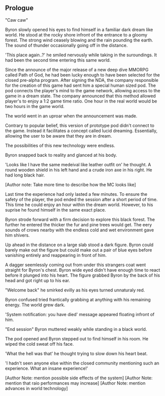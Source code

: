 ## Prologue

"Caw caw"

Byron slowly opened his eyes to find himself in a familiar dark dream like world. He stood at the rocky shore infront of the entrance to a gloomy forest. The strong wind ceasely blowing and the rain pounding the earth. The sound of thunder occasionally going off in the distance.

'This place again..?' he smiled nervously while taking in the suroundings. It had been the second time entering this same world.

Since the announce of the major release of a new deep dive MMORPG called Path of God, he had been lucky enough to have been selected for the closed pre-alpha program. After signing the NDA, the company responsible for the creation of this game had sent him a special human sized pod. The pod connects the player's mind to the game network, allowing access to the game in a dream state. The company announced that this method allowed player's to enjoy a 1:2 game time ratio. One hour in the real world would be two hours in the game world.

The world went in an uproar when the announcement was made.

Contrary to popular belief, this version of prototype pod didn't connect to the game. Instead it facilitates a concept called lucid dreaming. Essentially, allowing the user to be aware that they are in dream.

The possibilities of this new technology were endless.

Byron snapped back to reality and glanced at his body.

'Looks like I have the same medeival like leather outfit on' he thought. A round wooden shield in his left hand and a crude iron axe in his right. He had long black hair.

[Author note: Take more time to describe how the MC looks like]

Last time the experience had only lasted a few minutes. To ensure the safety of the player, the pod ended the session after a short period of time. This time he could enjoy an hour within the dream world. However, to his suprise he found himself in the same exact place. 

Byron strode forward with a firm decision to explore this black forest. The further he entered the thicker the fur and pine trees would get. The eery sounds of crows nearby with the endless cold and wet environment gave him shivers.

Up ahead in the distance on a large slab stood a dark figure. Byron could barely make out the figure but could make out a pair of blue eyes before vanishing entirely and reappearing in front of him.

A dagger seemlessly coming out from under this strangers coat went straight for Byron's chest. Byron wide eyed didn't have enough time to react before it plunged into his heart. The figure grabbed Byron by the back of his head and got right up to his ear.

"Welcome back" he smirked evilly as his eyes turned unnaturaly red.

Byron confused tried frantically grabbing at anything with his remaining energy. The world grew dark.

'System notification: you have died' message appeared floating infront of him.

"End session" Byron muttered weakly while standing in a black world.

The pod opened and Byron stepped out to find himself in his room. He wiped the cold sweat off his face.

'What the hell was that' he thought trying to slow down his heart beat. 

'I hadn't seen anyone else within the closed community mentioning such an experience. What an insane experience!'

[Author Note: mention possible side effects of the system]
[Author Note: mention that raio performances may increase]
[Author Note: mention advances in world technology]